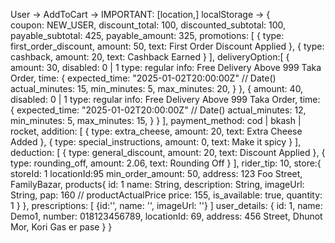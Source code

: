 User -> 
    AddToCart -> IMPORTANT: [location,]
        localStorage -> 
            {   
                coupon: NEW_USER,
                discount_total: 100,
                discounted_subtotal: 100,
                payable_subtotal: 425,
                payable_amount: 325,
                promotions: [
                    {
                        type: first_order_discount,
                        amount: 50,
                        text: First Order Discount Applied
                    },
                    {
                        type: cashback,
                        amount: 20,
                        text: Cashback Earned
                    }
                ],
                deliveryOption:[
                    {
                        amount: 30,
                        disabled: 0 | 1
                        type: regular
                        info: Free Delivery Above 999 Taka Order,
                        time: {
                            expected_time: "2025-01-02T20:00:00Z" // Date()
                            actual_minutes: 15,
                            min_minutes: 5,
                            max_minutes: 20,
                        }
                    },
                    {
                        amount: 40,
                        disabled: 0 | 1
                        type: regular
                        info: Free Delivery Above 999 Taka Order,
                        time: {
                            expected_time: "2025-01-02T20:00:00Z" // Date()
                            actual_minutes: 12,
                            min_minutes: 5,
                            max_minutes: 15,
                        }
                    }
                ],
                payment_method: cod | bkash | rocket,
                addition: [
                    {
                        type: extra_cheese,
                        amount: 20,
                        text: Extra Cheese Added
                    },
                    {
                        type: special_instructions,
                        amount: 0,
                        text: Make it spicy
                    }
                ],
                deduction: [
                    {
                        type: general_discount,
                        amount: 20,
                        text: Discount Applied
                    },
                    {
                        type: rounding_off,
                        amount: 2.06,
                        text: Rounding Off
                    }
                ],
                rider_tip: 10,
                store:{
                    storeId: 1
                    locationId:95 
                    min_order_amount: 50,
                    address: 123 Foo Street, FamilyBazar,
                    products{
                        id: 1
                        name: String,
                        description: String,
                        imageUrl: String,
                        pap: 160 // productActualPrice 
                        price: 155,
                        is_available: true,
                        quantity: 1
                    }
                },
                prescriptions: [
                    {id:'', name: '', imageUrl: ''}
                ]
                user_details: {
                    id: 1,
                    name: Demo1,
                    number: 018123456789,
                    locationId: 69,
                    address: 456 Street, Dhunot Mor, Kori Gas er pase
                }
            }
